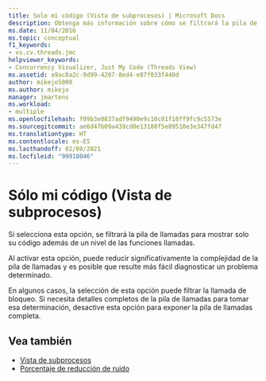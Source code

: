 ```yaml
---
title: Solo mi código (Vista de subprocesos) | Microsoft Docs
description: Obtenga más información sobre cómo se filtrará la pila de llamadas para mostrar solo su código, además de un nivel de las funciones llamadas si selecciona la opción Solo mi código.
ms.date: 11/04/2016
ms.topic: conceptual
f1_keywords:
- vs.cv.threads.jmc
helpviewer_keywords:
- Concurrency Visualizer, Just My Code (Threads View)
ms.assetid: a9ac8a2c-9d99-4207-8ed4-e87f033f440d
author: mikejo5000
ms.author: mikejo
manager: jmartens
ms.workload:
- multiple
ms.openlocfilehash: f09b3e0837adf9490e9c10c81f18ff9fc9c5573e
ms.sourcegitcommit: ae6d47b09a439cd0e13180f5e89510e3e347fd47
ms.translationtype: HT
ms.contentlocale: es-ES
ms.lasthandoff: 02/08/2021
ms.locfileid: "99918046"
---
```

# <a name="just-my-code-threads-view"></a>Sólo mi código (Vista de subprocesos)
Si selecciona esta opción, se filtrará la pila de llamadas para mostrar solo su código además de un nivel de las funciones llamadas.

 Al activar esta opción, puede reducir significativamente la complejidad de la pila de llamadas y es posible que resulte más fácil diagnosticar un problema determinado.

 En algunos casos, la selección de esta opción puede filtrar la llamada de bloqueo. Si necesita detalles completos de la pila de llamadas para tomar esa determinación, desactive esta opción para exponer la pila de llamadas completa.

## <a name="see-also"></a>Vea también
- [Vista de subprocesos](../profiling/threads-view-parallel-performance.md)
- [Porcentaje de reducción de ruido](../profiling/noise-reduction-percentage.md)